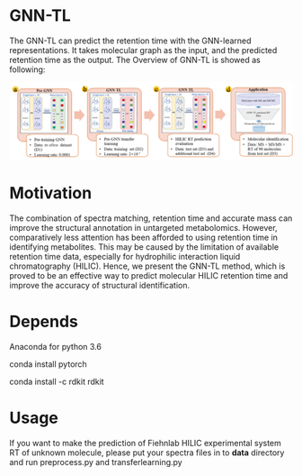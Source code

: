 # GNN-TL

The GNN-TL can  predict the retention time with the GNN-learned representations. It takes molecular graph as the input, and the predicted retention time as the output. The Overview of GNN-TL is showed as following:

![GNN-TL](https://github.com/Qiong-Yang/GNN-TL/blob/main/figure/GNN-TL.png)

# Motivation

The combination of spectra matching, retention time and accurate mass can improve the structural annotation in untargeted metabolomics. However, comparatively less attention has been afforded to using retention time in identifying metabolites. This may be caused by the limitation of available retention time data, especially for hydrophilic interaction liquid chromatography (HILIC). Hence, we present the GNN-TL method, which is proved to be an effective way to predict molecular HILIC retention time and improve the accuracy of structural identification.

# Depends

Anaconda for python 3.6

conda install pytorch

conda install -c rdkit rdkit

# Usage

If you want to make the prediction of Fiehnlab HILIC experimental system RT of unknown molecule, please put your spectra files in to **data** directory and run  preprocess.py and transferlearning.py